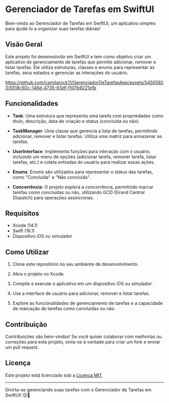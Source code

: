 # Gerenciador de Tarefas em SwiftUI

Bem-vindo ao Gerenciador de Tarefas em SwiftUI, um aplicativo simples para ajudá-lo a organizar suas tarefas diárias!

## Visão Geral

Este projeto foi desenvolvido em SwiftUI e tem como objetivo criar um aplicativo de gerenciamento de tarefas que permite adicionar, remover e listar tarefas. Ele utiliza estruturas, classes e enums para representar as tarefas, seus estados e gerenciar as interações do usuário.

https://github.com/camilarock11/GerenciadorDeTarefasApp/assets/54505823/5518c92c-146d-4735-93df-f107b9221e1b

## Funcionalidades

- **Task**: Uma estrutura que representa uma tarefa com propriedades como título, descrição, data de criação e status (concluída ou não).

- **TaskManager**: Uma classe que gerencia a lista de tarefas, permitindo adicionar, remover e listar tarefas. Utiliza uma matriz para armazenar as tarefas.

- **UserInterface**: Implementa funções para interação com o usuário, incluindo um menu de opções (adicionar tarefa, remover tarefa, listar tarefas, etc.) e coleta entradas do usuário para realizar essas ações.

- **Enums**: Enums são utilizados para representar o status das tarefas, como "Concluída" e "Não concluída".

- **Concorrência**: O projeto explora a concorrência, permitindo marcar tarefas como concluídas ou não, utilizando GCD (Grand Central Dispatch) para operações assíncronas.

## Requisitos

- Xcode (14.1)
- Swift (16.1)
- Dispositivo iOS ou simulador

## Como Utilizar

1. Clone este repositório no seu ambiente de desenvolvimento.

2. Abra o projeto no Xcode.

3. Compile e execute o aplicativo em um dispositivo iOS ou simulador.

4. Use a interface de usuário para adicionar, remover e listar tarefas.

5. Explore as funcionalidades de gerenciamento de tarefas e a capacidade de marcação de tarefas como concluídas ou não.

## Contribuição

Contribuições são bem-vindas! Se você quiser colaborar com melhorias ou correções para este projeto, sinta-se à vontade para criar um fork e enviar um pull request.

## Licença

Este projeto está licenciado sob a [Licença MIT](LICENSE.md).

---

Divirta-se gerenciando suas tarefas com o Gerenciador de Tarefas em SwiftUI! 😊📝
